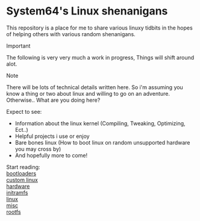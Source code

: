 # System64's Linux shenanigans
This repository is a place for me to share various linuxy tidbits in the hopes
of helping others with various random shenanigans.

> [!IMPORTANT]
> The following is very very much a work in progress, Things will shift around alot.

> [!NOTE]
> There will be lots of technical details written here.
> So i'm assuming you know a thing or two about linux and willing to go on an adventure.<br>
> Otherwise.. What are you doing here?

Expect to see:<br>
* Information about the linux kernel (Compiling, Tweaking, Optimizing, Ect..)<br>
* Helpful projects i use or enjoy<br>
* Bare bones linux (How to boot linux on random unsupported hardware you may cross by)<br>
* And hopefully more to come!<br>

Start reading:<br>
[bootloaders](documentation/bootloaders.md)<br>
[custom linux](documentation/custom_linux.md)<br>
[hardware](documentation/hardware.md)<br>
[initramfs](documentation/initramfs.md)<br>
[linux](documentation/linux.md)<br>
[misc](documentation/misc.md)<br>
[rootfs](documentation/rootfs.md)<br>
